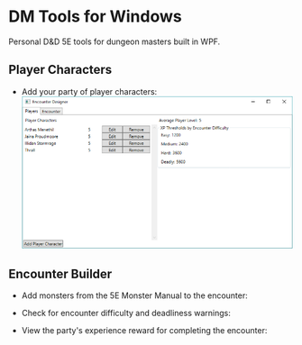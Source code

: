 # DM Tools for Windows
Personal D&amp;D 5E tools for dungeon masters built in WPF.

## Player Characters

- Add your party of player characters:
![Player Characters List](https://raw.githubusercontent.com/weslo/dm-tools-wpf/master/readme/players.png)

## Encounter Builder

- Add monsters from the 5E Monster Manual to the encounter:

- Check for encounter difficulty and deadliness warnings:

- View the party's experience reward for completing the encounter:
